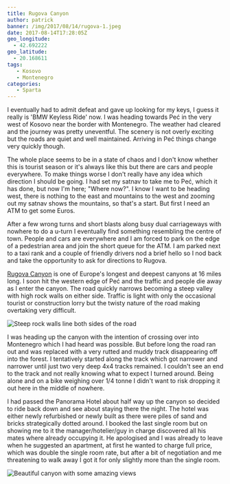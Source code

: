 ```yaml
---
title: Rugova Canyon
author: patrick
banner: /img/2017/08/14/rugova-1.jpeg
date: 2017-08-14T17:28:05Z
geo_longitude:
  - 42.692222
geo_latitude:
  - 20.168611
tags:
   - Kosovo
   - Montenegro
categories:
   - Sparta
---
```

I eventually had to admit defeat and gave up looking for my keys, I guess it really is 'BMW Keyless Ride' now. I was heading towards Peć in the very west of Kosovo near the border with Montenegro. The weather had cleared and the journey was pretty uneventful. The scenery is not overly exciting but the roads are quiet and well maintained. Arriving in Peć things change very quickly though.

<!--more-->

The whole place seems to be in a state of chaos and I don't know whether this is tourist season or it's always like this but there are cars and people everywhere. To make things worse I don't really have any idea which direction I should be going. I had set my satnav to take me to Peć, which it has done, but now I'm here; "Where now?". I know I want to be heading west, there is nothing to the east and mountains to the west and zooming out my satnav shows the mountains, so that's a start. But first I need an ATM to get some Euros.

After a few wrong turns and short blasts along busy dual carriageways with nowhere to do a u-turn I eventually find something resembling the centre of town. People and cars are everywhere and I am forced to park on the edge of a pedestrian area and join the short queue for the ATM. I am parked next to a taxi rank and a couple of friendly drivers nod a brief hello so I nod back and take the opportunity to ask for directions to Rugova. 

[Rugova Canyon](https://en.wikipedia.org/wiki/Rugova_Canyon) is one of Europe's longest and deepest canyons at 16 miles long. I soon hit the western edge of Peć and the traffic and people die away as I enter the canyon. The road quickly narrows becoming a steep valley with high rock walls on either side. Traffic is light with only the occasional tourist or construction lorry but the twisty nature of the road making overtaking very difficult.

![Steep rock walls line both sides of the road](/img/2017/08/14/rugova-2.jpeg)

I was heading up the canyon with the intention of crossing over into Montenegro which I had heard was possible. But before long the road ran out and was replaced with a very rutted and muddy track disappearing off into the forest. I tentatively started along the track which got narrower and narrower until just two very deep 4x4 tracks remained. I couldn't see an end to the track and not really knowing what to expect I turned around. Being alone and on a bike weighing over 1/4 tonne I didn't want to risk dropping it out here in the middle of nowhere.

I had passed the Panorama Hotel about half way up the canyon so decided to ride back down and see about staying there the night. The hotel was either newly refurbished or newly built as there were piles of sand and bricks strategically dotted around. I booked the last single room but on showing me to it the manager/hotelier/guy in charge discovered all his mates where already occupying it. He apologised and I was already to leave when he suggested an apartment, at first he wanted to charge full price, which was double the single room rate, but after a bit of negotiation and me threatening to walk away I got it for only slightly more than the single room.

![Beautiful canyon with some amazing views](/img/2017/08/14/rugova-3.jpeg)


